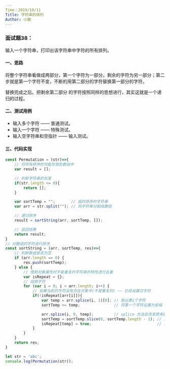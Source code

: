 ```yaml
---
Time：2019/10/11
Title: 字符串的排列
Author: 小鹿
---
```




### 面试题38：

输入一个字符串，打印出该字符串中字符的所有排列。



#### 一、思路

将整个字符串看做成两部分，第一个字符为一部分，剩余的字符为另一部分；第二步就是第一个字符不变，不断的用第二部分的字符替换第一部分的字符。

替换完成之后。把剩余第二部分 的字符按照同样的思想进行，其实这就是一个递归的过程。



#### 二、测试用例

- 输入多个字符 —— 普通测试。
- 输入一个字符 —— 特殊测试。
- 输入空字符串和空指针 —— 输入测试。



#### 三、代码实现

```javascript
const Permutation = (str)=>{
    // 将所有排序的可能存放到数组中
    var result = [];

    // 判断字符串的长度
    if(str.length <= 0){
        return [];
    }

    var sortTemp = "";       // 临时排序的字符串
    var arr = str.split(""); // 将字符串分割成数组

    // 递归排序
    result = sortString(arr, sortTemp, []);

    // 返回结果
    return result; 
}
// 对数组的字符进行排序
const sortString = (arr, sortTemp, res)=>{
    // 判断数组是否为空
    if (arr.length == 0) {
        res.push(sortTemp);
    } else {
        // 借助对象属性时不能重复的字符串的特性进行去重
        var isRepeat = {};
        // 组排字符
        for (var i = 0; i < arr.length; i++) {
            // 如果当前的字符没有存在对象中(不是重复的) —— 已经设置过字符
            if(!isRepeat[arr[i]]){
                var temp = arr.splice(i, 1)[0]; // 取出第i个字符
                sortTemp += temp;               // 将第一个字符设置为前缀

                arr.splice(i, 0, temp);         // splice 方法会改变原来的数组，所以要补全
                sortTemp = sortTemp.slice(0, sortTemp.length - 1); // 清空 sortTemp
                isRepeat[temp] = true;                             // 已经设置过此数据
            }
        }
    }
    return res;
}

let str = 'abc';
console.log(Permutation(str));
```





















